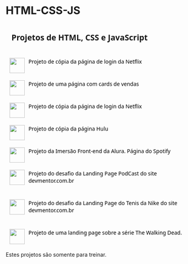 # HTML-CSS-JS

<h2>Projetos de HTML, CSS e JavaScript</h2>

<img src="./Projetos-HTML-CSS-JS/HTML-CSS-JS/Icons/netflix-icon.png">
<a href="https://eduardapouzada.github.io/HTML-CSS-JS/Projeto-Netflix-2/index.html">Projeto de cópia da página de login da Netflix</a>
<br> <br>

<img src="./Projetos-HTML-CSS-JS/HTML-CSS-JS/Icons/cards-icon.png">
<a href="https://eduardapouzada.github.io/HTML-CSS-JS/Projeto-Cards/index.html">Projeto de uma página com cards de vendas</a>
<br> <br>

<img src="./Projetos-HTML-CSS-JS/HTML-CSS-JS/Icons/netflix-icon.png">
<a href="https://eduardapouzada.github.io/HTML-CSS-JS/Projeto-Netflix-1/index.html">Projeto de cópia da página de login da Netflix</a>
<br> <br>

<img src="./Projetos-HTML-CSS-JS/HTML-CSS-JS/Icons/hulu-icon.png">
<a href="https://eduardapouzada.github.io/HTML-CSS-JS/Projeto-Hulu/index.html">Projeto de cópia da página Hulu</a>
<br> <br>

<img src="./Projetos-HTML-CSS-JS/HTML-CSS-JS/Icons/spotify-icon (2).png">
<a href="https://eduardapouzada.github.io/HTML-CSS-JS/Projeto-Spotify-Imersão/index.html">Projeto da Imersão Front-end da Alura. Página do Spotify</a>
<br> <br>

<img src="./Projetos-HTML-CSS-JS/HTML-CSS-JS/Icons/spotify-icon.png">
<a href="https://eduardapouzada.github.io/HTML-CSS-JS/Projeto-PodCast/index.html"> Projeto do desafio da Landing Page PodCast do site devmentor.com.br</a>
<br> <br>

<img src="./Projetos-HTML-CSS-JS/HTML-CSS-JS/Icons/tenis-icon.png">
<a href="https://eduardapouzada.github.io/HTML-CSS-JS/Projeto-Tenis-Nike/index.html">Projeto do desafio da Landing Page do Tenis da Nike do site devmentor.com.br</a>
<br> <br>

<img src="./Projetos-HTML-CSS-JS/HTML-CSS-JS/Icons/twd-icon.png">
<a href="https://eduardapouzada.github.io/HTML-CSS-JS/Projeto-TWD/index.html">Projeto de uma landing page sobre a série The Walking Dead.</a>
<br> <br>


<br>
<p>Estes projetos são somente para treinar.</p>


<style>
 
h2{
    font-family: system-ui, -apple-system, BlinkMacSystemFont, 'Segoe UI', Roboto, Oxygen, Ubuntu, Cantarell, 'Open Sans', 'Helvetica Neue', sans-serif;
    margin: 40px 15px;
}    
a{
    color:black;
    text-decoration: none;
    font-family: system-ui, -apple-system, BlinkMacSystemFont, 'Segoe UI', Roboto, Oxygen, Ubuntu, Cantarell, 'Open Sans', 'Helvetica Neue', sans-serif;
    transition: font-weight 0.5s ease;
}

a:hover{
    text-decoration: underline;
    font-weight: 600;
    
}

img{
    display: block; float: left;
    width: 40px; height: 40px;
    margin: 0px 10px;
}


br{
    display: block; 
    content: ""; 
    margin-top: 40px; 
}

</style>
